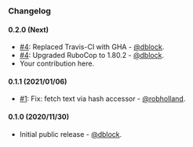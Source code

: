 ### Changelog

#### 0.2.0 (Next)

* [#4](https://github.com/slack-ruby/slack-ruby-bot-server-events-app-mentions/pull/4): Replaced Travis-CI with GHA - [@dblock](https://github.com/dblock).
* [#4](https://github.com/slack-ruby/slack-ruby-bot-server-events-app-mentions/pull/4): Upgraded RuboCop to 1.80.2 - [@dblock](https://github.com/dblock).
* Your contribution here.

#### 0.1.1 (2021/01/06)

* [#1](https://github.com/slack-ruby/slack-ruby-bot-server-events-app-mentions/pull/1): Fix: fetch text via hash accessor - [@robholland](https://github.com/robholland).

#### 0.1.0 (2020/11/30)

* Initial public release - [@dblock](https://github.com/dblock).
